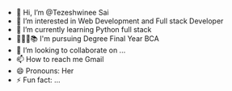 - 👋 Hi, I’m @Tezeshwinee Sai
- 👀 I’m interested in Web Development and Full stack Developer
- 🌱 I’m currently learning  Python full stack
- 👩🏻‍🎓📚 I'm pursuing Degree Final Year BCA
- 💞️ I’m looking to collaborate on ...
- 📫 How to reach me Gmail
- 😄 Pronouns: Her
- ⚡ Fun fact: ...

<!---
TezuSai555/TezuSai555 is a ✨ special ✨ repository because its `README.md` (this file) appears on your GitHub profile.
You can click the Preview link to take a look at your changes.
--->
